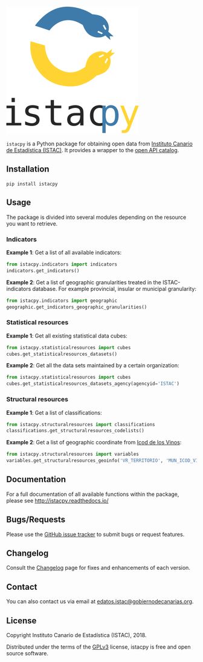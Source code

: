 ![Logo istacpy](https://raw.githubusercontent.com/eDatos/istacpy/master/istacpy-logo.svg)

`istacpy` is a Python package for obtaining open data from [Instituto Canario de Estadística (ISTAC)](http://www.gobiernodecanarias.org/istac/). It provides a wrapper to the [open API catalog](https://www3.gobiernodecanarias.org/aplicaciones/appsistac/api).

## Installation

```console
pip install istacpy
```

## Usage

The package is divided into several modules depending on the resource you want to retrieve.

### Indicators

**Example 1**: Get a list of all available indicators:

```python
from istacpy.indicators import indicators
indicators.get_indicators()
```

**Example 2**: Get a list of geographic granularities treated in the ISTAC-indicators database. For example provincial, insular or municipal granularity:

```python
from istacpy.indicators import geographic
geographic.get_indicators_geographic_granularities()
```

### Statistical resources

**Example 1**: Get all existing statistical data cubes:

```python
from istacpy.statisticalresources import cubes
cubes.get_statisticalresources_datasets()
```

**Example 2**: Get all the data sets maintained by a certain organization:

```python
from istacpy.statisticalresources import cubes
cubes.get_statisticalresources_datasets_agency(agencyid='ISTAC')
```

### Structural resources

**Example 1**: Get a list of classifications:

```python
from istacpy.structuralresources import classifications
classifications.get_structuralresources_codelists()
```

**Example 2**: Get a list of geographic coordinate from [Icod de los Vinos](https://www.icoddelosvinos.es/):

```python
from istacpy.structuralresources import variables
variables.get_structuralresources_geoinfo('VR_TERRITORIO', 'MUN_ICOD_VINOS')
```

## Documentation

For a full documentation of all available functions within the package, please see http://istacpy.readthedocs.io/

## Bugs/Requests

Please use the [GitHub issue tracker](https://github.com/eDatos/istacpy/issues) to submit bugs or request features.

## Changelog

Consult the [Changelog](CHANGELOG.md) page for fixes and enhancements of each version.

## Contact

You can also contact us via email at [edatos.istac@gobiernodecanarias.org](mailto:edatos.istac@gobiernodecanarias.org).

## License

Copyright Instituto Canario de Estadística (ISTAC), 2018.

Distributed under the terms of the [GPLv3](LICENSE) license, istacpy is free and open source software.
